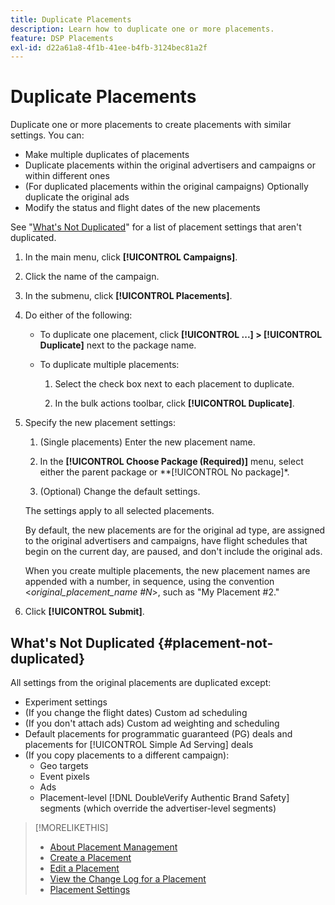 ```yaml
---
title: Duplicate Placements
description: Learn how to duplicate one or more placements.
feature: DSP Placements
exl-id: d22a61a8-4f1b-41ee-b4fb-3124bec81a2f
---
```

# Duplicate Placements

<!-- Some placements don't have this option. Clarify which placement types aren't eligible -- is it PG placements, or all placements using private inventory? And anything else? -->

Duplicate one or more placements to create placements with similar settings. You can:

* Make multiple duplicates of placements
* Duplicate placements within the original advertisers and campaigns or within different ones
* (For duplicated placements within the original campaigns) Optionally duplicate the original ads
* Modify the status and flight dates of the new placements

See "[What's Not Duplicated](#placement-not-duplicated)" for a list of placement settings that aren't duplicated.

1. In the main menu, click **[!UICONTROL Campaigns]**.

1. Click the name of the campaign.

1. In the submenu, click **[!UICONTROL Placements]**.

1. Do either of the following:

    * To duplicate one placement, click  **[!UICONTROL ...] > [!UICONTROL Duplicate]** next to the package name.

    * To duplicate multiple placements:

        1. Select the check box next to each placement to duplicate.

        1. In the bulk actions toolbar, click **[!UICONTROL Duplicate]**.

1. Specify the new placement settings:

    1. (Single placements) Enter the new placement name.

    1. In the **[!UICONTROL Choose Package (Required)]** menu, select either the parent package or **[!UICONTROL No package]*.

    1. (Optional) Change the default settings.

    The settings apply to all selected placements.

    By default, the new placements are for the original ad type, are assigned to the original advertisers and campaigns, have flight schedules that begin on the current day, are paused, and don't include the original ads.

    When you create multiple placements, the new placement names are appended with a number, in sequence, using the convention <*original_placement_name #N*>, such as "My Placement #2."

1. Click **[!UICONTROL Submit]**.

## What's Not Duplicated {#placement-not-duplicated}

All settings from the original placements are duplicated except:

* Experiment settings
* (If you change the flight dates) Custom ad scheduling
* (If you don't attach ads) Custom ad weighting and scheduling
* Default placements for programmatic guaranteed (PG) deals and placements for [!UICONTROL Simple Ad Serving] deals
* (If you copy placements to a different campaign):
    * Geo targets
    * Event pixels
    * Ads
    * Placement-level [!DNL DoubleVerify Authentic Brand Safety] segments (which override the advertiser-level segments)

>[!MORELIKETHIS]
>
>* [About Placement Management](placement-about.md)
>* [Create a Placement](placement-create.md)
>* [Edit a Placement](placement-edit.md)
>* [View the Change Log for a Placement](placement-change-log.md)
>* [Placement Settings](placement-settings.md)

